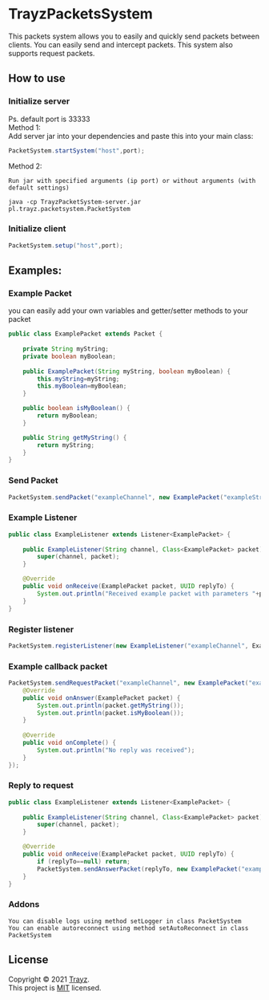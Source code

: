 # TrayzPacketsSystem
This packets system allows you to easily and quickly send packets between clients. You can easily send and intercept packets. This system also supports request packets. 

## How to use

### Initialize server
Ps. default port is 33333
<br>Method 1:
<br>Add server jar into your dependencies and paste this into your main class:
```java
PacketSystem.startSystem("host",port);
```
Method 2:
```
Run jar with specified arguments (ip port) or without arguments (with default settings)
```
```
java -cp TrayzPacketSystem-server.jar pl.trayz.packetsystem.PacketSystem
```
### Initialize client
```java
PacketSystem.setup("host",port);
```

## Examples:

### Example Packet
you can easily add your own variables and getter/setter methods to your packet
```java
public class ExamplePacket extends Packet {
    
    private String myString;
    private boolean myBoolean;
    
    public ExamplePacket(String myString, boolean myBoolean) {
        this.myString=myString;
        this.myBoolean=myBoolean;
    }

    public boolean isMyBoolean() {
        return myBoolean;
    }

    public String getMyString() {
        return myString;
    }
}
```

### Send Packet
```java
PacketSystem.sendPacket("exampleChannel", new ExamplePacket("exampleString", false));
```

### Example Listener
```java
public class ExampleListener extends Listener<ExamplePacket> {
    
    public ExampleListener(String channel, Class<ExamplePacket> packet) {
        super(channel, packet);
    }

    @Override
    public void onReceive(ExamplePacket packet, UUID replyTo) {
        System.out.println("Received example packet with parameters "+packet.getMyString()+" "+packet.isMyBoolean());
    }
}
```

### Register listener
```java
PacketSystem.registerListener(new ExampleListener("exampleChannel", ExamplePacket.class));
```

### Example callback packet
```java
PacketSystem.sendRequestPacket("exampleChannel", new ExamplePacket("exampleString", false), 2, new Request<ExamplePacket>() {
    @Override
    public void onAnswer(ExamplePacket packet) {
        System.out.println(packet.getMyString());
        System.out.println(packet.isMyBoolean());
    }
        
    @Override
    public void onComplete() {
        System.out.println("No reply was received");
    }
});
```

### Reply to request
```java
public class ExampleListener extends Listener<ExamplePacket> {
    
    public ExampleListener(String channel, Class<ExamplePacket> packet) {
        super(channel, packet);
    }

    @Override
    public void onReceive(ExamplePacket packet, UUID replyTo) {
        if (replyTo==null) return;
        PacketSystem.sendAnswerPacket(replyTo, new ExamplePacket("exampleString", false));
    }
}
```
### Addons
```You can disable logs using method setLogger in class PacketSystem```<br>
```You can enable autoreconnect using method setAutoReconnect in class PacketSystem```
## License

Copyright © 2021 [Trayz](https://github.com/Trayzik).<br />
This project is [MIT](https://github.com/Trayzik/TrayzPacketSystem/blob/master/LICENSE) licensed.
